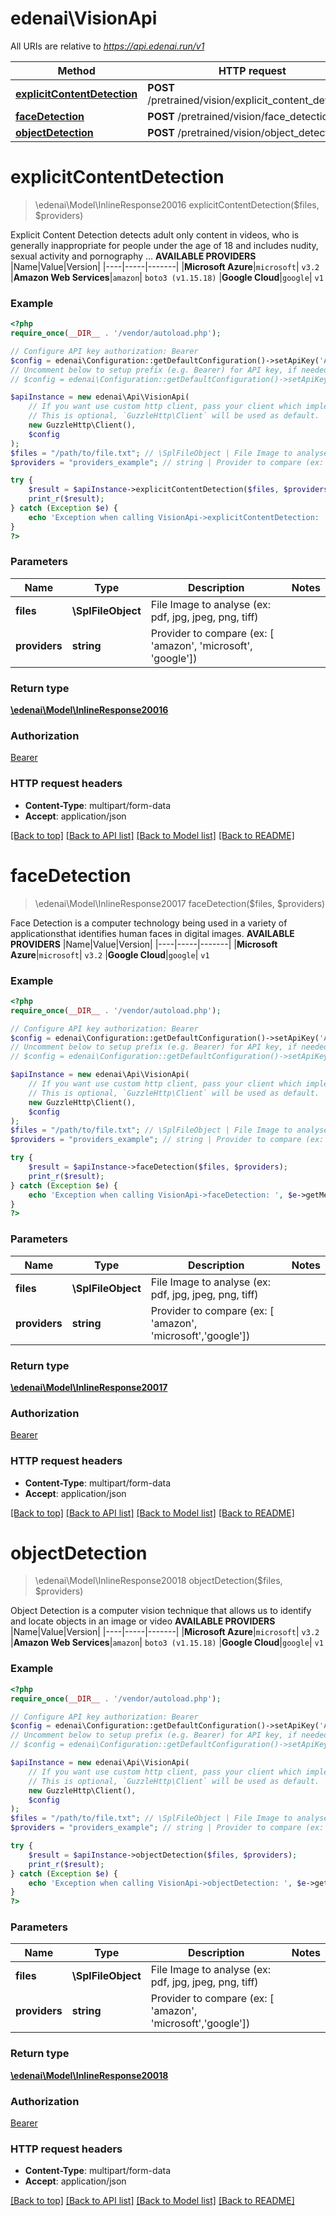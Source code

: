 # edenai\VisionApi

All URIs are relative to *https://api.edenai.run/v1*

Method | HTTP request | Description
------------- | ------------- | -------------
[**explicitContentDetection**](VisionApi.md#explicitContentDetection) | **POST** /pretrained/vision/explicit_content_detection | 
[**faceDetection**](VisionApi.md#faceDetection) | **POST** /pretrained/vision/face_detection | 
[**objectDetection**](VisionApi.md#objectDetection) | **POST** /pretrained/vision/object_detection | 


# **explicitContentDetection**
> \edenai\Model\InlineResponse20016 explicitContentDetection($files, $providers)



Explicit Content Detection detects adult only content in videos, who is generally inappropriate for people under the age of 18 and includes nudity, sexual activity and pornography ...  **AVAILABLE PROVIDERS**   |Name|Value|Version| |----|-----|-------| |**Microsoft Azure**|`microsoft`| `v3.2`  |**Amazon Web Services**|`amazon`| `boto3 (v1.15.18)`  |**Google Cloud**|`google`| `v1`

### Example
```php
<?php
require_once(__DIR__ . '/vendor/autoload.php');

// Configure API key authorization: Bearer
$config = edenai\Configuration::getDefaultConfiguration()->setApiKey('Authorization', 'YOUR_API_KEY');
// Uncomment below to setup prefix (e.g. Bearer) for API key, if needed
// $config = edenai\Configuration::getDefaultConfiguration()->setApiKeyPrefix('Authorization', 'Bearer');

$apiInstance = new edenai\Api\VisionApi(
    // If you want use custom http client, pass your client which implements `GuzzleHttp\ClientInterface`.
    // This is optional, `GuzzleHttp\Client` will be used as default.
    new GuzzleHttp\Client(),
    $config
);
$files = "/path/to/file.txt"; // \SplFileObject | File Image to analyse (ex: pdf, jpg, jpeg, png, tiff)
$providers = "providers_example"; // string | Provider to compare (ex: [ 'amazon', 'microsoft', 'google'])

try {
    $result = $apiInstance->explicitContentDetection($files, $providers);
    print_r($result);
} catch (Exception $e) {
    echo 'Exception when calling VisionApi->explicitContentDetection: ', $e->getMessage(), PHP_EOL;
}
?>
```

### Parameters

Name | Type | Description  | Notes
------------- | ------------- | ------------- | -------------
 **files** | **\SplFileObject**| File Image to analyse (ex: pdf, jpg, jpeg, png, tiff) |
 **providers** | **string**| Provider to compare (ex: [ &#39;amazon&#39;, &#39;microsoft&#39;, &#39;google&#39;]) |

### Return type

[**\edenai\Model\InlineResponse20016**](../Model/InlineResponse20016.md)

### Authorization

[Bearer](../../README.md#Bearer)

### HTTP request headers

 - **Content-Type**: multipart/form-data
 - **Accept**: application/json

[[Back to top]](#) [[Back to API list]](../../README.md#documentation-for-api-endpoints) [[Back to Model list]](../../README.md#documentation-for-models) [[Back to README]](../../README.md)

# **faceDetection**
> \edenai\Model\InlineResponse20017 faceDetection($files, $providers)



Face Detection is a computer technology being used in a variety of applicationsthat identifies human faces in digital images.  **AVAILABLE PROVIDERS**   |Name|Value|Version| |----|-----|-------| |**Microsoft Azure**|`microsoft`| `v3.2`  |**Google Cloud**|`google`| `v1`

### Example
```php
<?php
require_once(__DIR__ . '/vendor/autoload.php');

// Configure API key authorization: Bearer
$config = edenai\Configuration::getDefaultConfiguration()->setApiKey('Authorization', 'YOUR_API_KEY');
// Uncomment below to setup prefix (e.g. Bearer) for API key, if needed
// $config = edenai\Configuration::getDefaultConfiguration()->setApiKeyPrefix('Authorization', 'Bearer');

$apiInstance = new edenai\Api\VisionApi(
    // If you want use custom http client, pass your client which implements `GuzzleHttp\ClientInterface`.
    // This is optional, `GuzzleHttp\Client` will be used as default.
    new GuzzleHttp\Client(),
    $config
);
$files = "/path/to/file.txt"; // \SplFileObject | File Image to analyse (ex: pdf, jpg, jpeg, png, tiff)
$providers = "providers_example"; // string | Provider to compare (ex: [ 'amazon', 'microsoft','google'])

try {
    $result = $apiInstance->faceDetection($files, $providers);
    print_r($result);
} catch (Exception $e) {
    echo 'Exception when calling VisionApi->faceDetection: ', $e->getMessage(), PHP_EOL;
}
?>
```

### Parameters

Name | Type | Description  | Notes
------------- | ------------- | ------------- | -------------
 **files** | **\SplFileObject**| File Image to analyse (ex: pdf, jpg, jpeg, png, tiff) |
 **providers** | **string**| Provider to compare (ex: [ &#39;amazon&#39;, &#39;microsoft&#39;,&#39;google&#39;]) |

### Return type

[**\edenai\Model\InlineResponse20017**](../Model/InlineResponse20017.md)

### Authorization

[Bearer](../../README.md#Bearer)

### HTTP request headers

 - **Content-Type**: multipart/form-data
 - **Accept**: application/json

[[Back to top]](#) [[Back to API list]](../../README.md#documentation-for-api-endpoints) [[Back to Model list]](../../README.md#documentation-for-models) [[Back to README]](../../README.md)

# **objectDetection**
> \edenai\Model\InlineResponse20018 objectDetection($files, $providers)



Object Detection is a computer vision technique that allows us to identify and locate objects in an image or video  **AVAILABLE PROVIDERS**   |Name|Value|Version| |----|-----|-------| |**Microsoft Azure**|`microsoft`| `v3.2`  |**Amazon Web Services**|`amazon`| `boto3 (v1.15.18)`  |**Google Cloud**|`google`| `v1`

### Example
```php
<?php
require_once(__DIR__ . '/vendor/autoload.php');

// Configure API key authorization: Bearer
$config = edenai\Configuration::getDefaultConfiguration()->setApiKey('Authorization', 'YOUR_API_KEY');
// Uncomment below to setup prefix (e.g. Bearer) for API key, if needed
// $config = edenai\Configuration::getDefaultConfiguration()->setApiKeyPrefix('Authorization', 'Bearer');

$apiInstance = new edenai\Api\VisionApi(
    // If you want use custom http client, pass your client which implements `GuzzleHttp\ClientInterface`.
    // This is optional, `GuzzleHttp\Client` will be used as default.
    new GuzzleHttp\Client(),
    $config
);
$files = "/path/to/file.txt"; // \SplFileObject | File Image to analyse (ex: pdf, jpg, jpeg, png, tiff)
$providers = "providers_example"; // string | Provider to compare (ex: [ 'amazon', 'microsoft','google'])

try {
    $result = $apiInstance->objectDetection($files, $providers);
    print_r($result);
} catch (Exception $e) {
    echo 'Exception when calling VisionApi->objectDetection: ', $e->getMessage(), PHP_EOL;
}
?>
```

### Parameters

Name | Type | Description  | Notes
------------- | ------------- | ------------- | -------------
 **files** | **\SplFileObject**| File Image to analyse (ex: pdf, jpg, jpeg, png, tiff) |
 **providers** | **string**| Provider to compare (ex: [ &#39;amazon&#39;, &#39;microsoft&#39;,&#39;google&#39;]) |

### Return type

[**\edenai\Model\InlineResponse20018**](../Model/InlineResponse20018.md)

### Authorization

[Bearer](../../README.md#Bearer)

### HTTP request headers

 - **Content-Type**: multipart/form-data
 - **Accept**: application/json

[[Back to top]](#) [[Back to API list]](../../README.md#documentation-for-api-endpoints) [[Back to Model list]](../../README.md#documentation-for-models) [[Back to README]](../../README.md)

